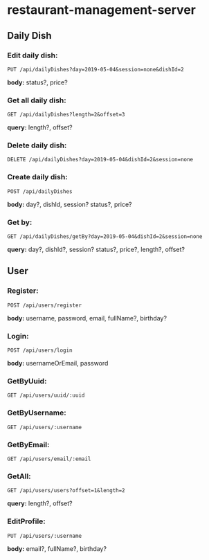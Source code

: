 # restaurant-management-server

## Daily Dish
### Edit daily dish: 				  

`PUT /api/dailyDishes?day=2019-05-04&session=none&dishId=2`

**body:** status?, price?

### Get all daily dish: 			

`GET /api/dailyDishes?length=2&offset=3`

**query:** length?, offset?


### Delete daily dish: 				

`DELETE /api/dailyDishes?day=2019-05-04&dishId=2&session=none`

### Create daily dish:				

`POST /api/dailyDishes`

**body:** day?, dishId, session? status?, price?

### Get by:

`GET /api/dailyDishes/getBy?day=2019-05-04&dishId=2&session=none`

**query:** day?, dishId?, session? status?, price?, length?, offset?

## User

### Register:

`POST /api/users/register`

**body:** username, password, email, fullName?, birthday?

### Login:

`POST /api/users/login`

**body:** usernameOrEmail, password

### GetByUuid:

`GET /api/users/uuid/:uuid`

### GetByUsername: 					  

`GET /api/users/:username`

### GetByEmail: 					    

`GET /api/users/email/:email`

### GetAll: 						      

`GET /api/users/users?offset=1&length=2`

**query:** length?, offset?

### EditProfile:					    

`PUT /api/users/:username`

**body:** email?, fullName?, birthday?
